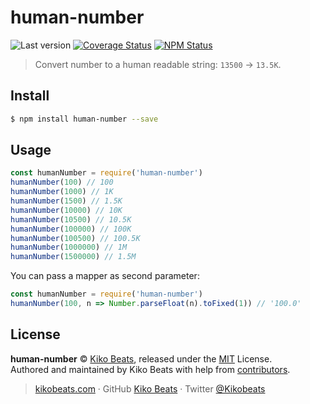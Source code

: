 # human-number

![Last version](https://img.shields.io/github/tag/Kikobeats/human-number.svg?style=flat-square)
[![Coverage Status](https://img.shields.io/coveralls/Kikobeats/human-number.svg?style=flat-square)](https://coveralls.io/github/Kikobeats/human-number)
[![NPM Status](https://img.shields.io/npm/dm/human-number.svg?style=flat-square)](https://www.npmjs.org/package/human-number)

> Convert number to a human readable string: `13500` → `13.5K`.

## Install

```bash
$ npm install human-number --save
```

## Usage

```js
const humanNumber = require('human-number')
humanNumber(100) // 100
humanNumber(1000) // 1K
humanNumber(1500) // 1.5K
humanNumber(10000) // 10K
humanNumber(10500) // 10.5K
humanNumber(100000) // 100K
humanNumber(100500) // 100.5K
humanNumber(1000000) // 1M
humanNumber(1500000) // 1.5M
```

You can pass a mapper as second parameter:

```js
const humanNumber = require('human-number')
humanNumber(100, n => Number.parseFloat(n).toFixed(1)) // '100.0'
```

## License

**human-number** © [Kiko Beats](https://kikobeats.com), released under the [MIT](https://github.com/Kikobeats/human-number/blob/master/LICENSE.md) License.<br>
Authored and maintained by Kiko Beats with help from [contributors](https://github.com/Kikobeats/human-number/contributors).

> [kikobeats.com](https://kikobeats.com) · GitHub [Kiko Beats](https://github.com/Kikobeats) · Twitter [@Kikobeats](https://twitter.com/Kikobeats)
